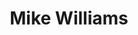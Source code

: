 ---
title: Mike Williams
categories:
- radio
- digital
- press
tags:
- artist
position: 2
image: 
is-featured:
is-front: 
website: https://www.facebook.com/mikewilliamsofficial/
facebook:
twitter:
instagram:
spotify:
soundcloud:
youtube:
apple:
layout: client
---